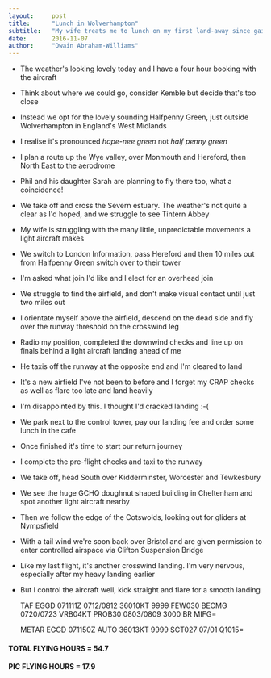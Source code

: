 ```yaml
---
layout:     post
title:      "Lunch in Wolverhampton"
subtitle:   "My wife treats me to lunch on my first land-away since gaining my PPL"
date:       2016-11-07
author:     "Owain Abraham-Williams"
---
```


 * The weather's looking lovely today and I have a four hour booking with the aircraft
 * Think about where we could go, consider Kemble but decide that's too close
 * Instead we opt for the lovely sounding Halfpenny Green, just outside Wolverhampton in England's West Midlands
 * I realise it's pronounced *hape-nee green* not *half penny green*
 * I plan a route up the Wye valley, over Monmouth and Hereford, then North East to the aerodrome
 * Phil and his daughter Sarah are planning to fly there too, what a coincidence!
 * We take off and cross the Severn estuary. The weather's not quite a clear as I'd hoped, and we struggle to see Tintern Abbey
 * My wife is struggling with the many little, unpredictable movements a light aircraft makes
 * We switch to London Information, pass Hereford and then 10 miles out from Halfpenny Green switch over to their tower
 * I'm asked what join I'd like and I elect for an overhead join
 * We struggle to find the airfield, and don't make visual contact until just two miles out
 * I orientate myself above the airfield, descend on the dead side and fly over the runway threshold on the crosswind leg
 * Radio my position, completed the downwind checks and line up on finals behind a light aircraft landing ahead of me
 * He taxis off the runway at the opposite end and I'm cleared to land
 * It's a new airfield I've not been to before and I forget my CRAP checks as well as flare too late and land heavily
 * I'm disappointed by this. I thought I'd cracked landing :-(
 * We park next to the control tower, pay our landing fee and order some lunch in the cafe
 * Once finished it's time to start our return journey
 * I complete the pre-flight checks and taxi to the runway
 * We take off, head South over Kidderminster, Worcester and Tewkesbury
 * We see the huge GCHQ doughnut shaped building in Cheltenham and spot another light aircraft nearby
 * Then we follow the edge of the Cotswolds, looking out for gliders at Nympsfield
 * With a tail wind we're soon back over Bristol and are given permission to enter controlled airspace via Clifton Suspension Bridge
 * Like my last flight, it's another crosswind landing. I'm very nervous, especially after my heavy landing earlier
 * But I control the aircraft well, kick straight and flare for a smooth landing

    TAF EGGD 071111Z 0712/0812 36010KT 9999 FEW030
         BECMG 0720/0723 VRB04KT
         PROB30 0803/0809 3000 BR MIFG=

    METAR EGGD 071150Z AUTO 36013KT 9999 SCT027 07/01 Q1015=

#### TOTAL FLYING HOURS = 54.7

#### PIC FLYING HOURS = 17.9